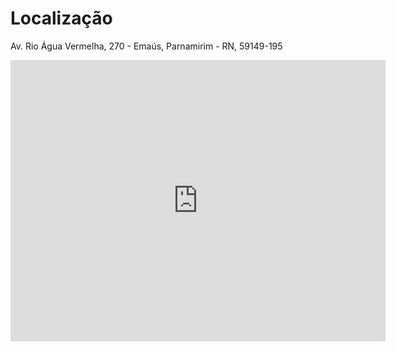 # Localização

Av. Rio Água Vermelha, 270 - Emaús, Parnamirim - RN, 59149-195

<iframe src="https://www.google.com/maps/embed?pb=!1m18!1m12!1m3!1d3968.769173050364!2d-35.25177278602058!3d-5.888022259608876!2m3!1f0!2f0!3f0!3m2!1i1024!2i768!4f13.1!3m3!1m2!1s0x7b256664e394aa5%3A0xb70df2b2a1e13a15!2sEsc.%20Mun.%20Administrador%20Josaf%C3%A1%20Sisino%20Machado!5e0!3m2!1spt-BR!2sbr!4v1618132704751!5m2!1spt-BR!2sbr" width="600" height="450" style="border:0;" allowfullscreen="" loading="lazy"></iframe>